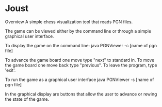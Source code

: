 Joust
=====

Overview
A simple chess visualization tool that reads PGN files.

The game can be viewed either by the command line or through a simple graphical user interface.

To display the game on the command line:
java PGNViewer -c [name of pgn file]

To advance the game board one move type "next" to standard in.
To move the game board one move back type "previous".
To leave the program, type 'exit'.

To run the game as a graphical user interface
java PGNViewer -s [name of pgn file]

In the graphical display are buttons that allow the user to advance or rewing the state of the game.
